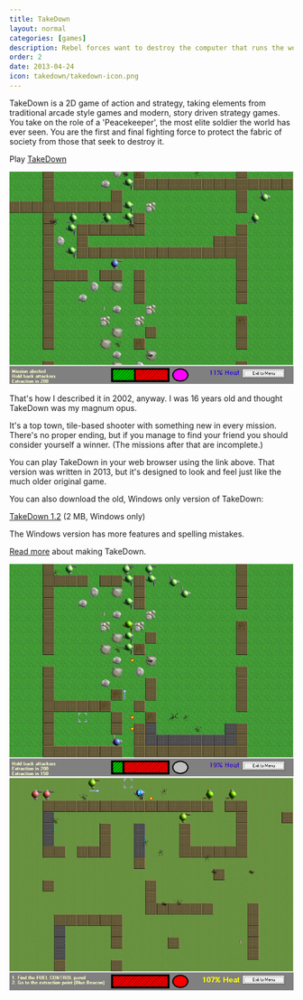 ```yaml
---
title: TakeDown
layout: normal
categories: [games]
description: Rebel forces want to destroy the computer that runs the world. We're here to stop them.
order: 2
date: 2013-04-24
icon: takedown/takedown-icon.png
---
```

TakeDown is a 2D game of action and strategy, taking elements from traditional 
arcade style games and modern, story driven strategy games. You take on the 
role of a 'Peacekeeper', the most elite soldier the world has ever seen. You 
are the first and final fighting force to protect the fabric of society from 
those that seek to destroy it.

<p>Play <a href="play/web">TakeDown</a></p>

<img src="takedown-01.png" alt="a screenshot of TakeDown"/> 
 
That's how I described it in 2002, anyway. I was 16 years old and thought TakeDown was my magnum opus.

It's a top town, tile-based shooter with something new in every mission. There's no proper ending, but if you manage to find your friend you should consider yourself a winner. (The missions after that are incomplete.)

You can play TakeDown in your web browser using the link above. That version was written in 2013, but it's designed to look and feel just like the much older original game.

You can also download the old, Windows only version of TakeDown:

<p><a href="takedown-install-1.2.exe" onClick="_gaq.push(['_trackEvent','Download','Game',this.href]);; ">TakeDown 1.2</a> (2 MB, Windows only)</p>

The Windows version has more features and spelling mistakes.

[Read more](/journal/2013-08-05-rewriting-takedown/) about making TakeDown.

<img src="takedown-02.png" alt="a screenshot of TakeDown"/>
<img src="takedown-03.png" alt="a screenshot of TakeDown"/>
